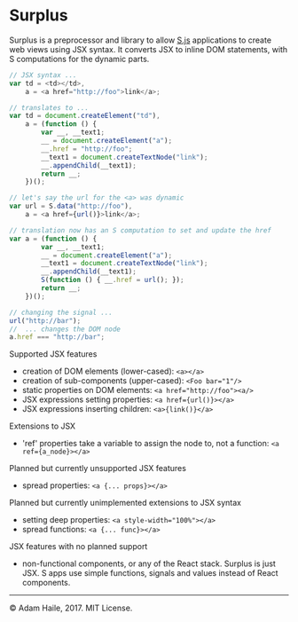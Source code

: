 # Surplus

Surplus is a preprocessor and library to allow [S.js](https://github.com/curveship/S) applications to create web views using JSX syntax.  It converts JSX to inline DOM statements, with S computations for the dynamic parts.

```javascript
// JSX syntax ...
var td = <td></td>,
    a = <a href="http://foo">link</a>;

// translates to ...
var td = document.createElement("td"),
    a = (function () {
        var __, __text1;
        __ = document.createElement("a");
        __.href = "http://foo";
        __text1 = document.createTextNode("link");
        __.appendChild(__text1);
        return __;
    })();

// let's say the url for the <a> was dynamic
var url = S.data("http://foo"),
    a = <a href={url()}>link</a>;

// translation now has an S computation to set and update the href
var a = (function () {
        var __, __text1;
        __ = document.createElement("a");
        __text1 = document.createTextNode("link");
        __.appendChild(__text1);
        S(function () { __.href = url(); });
        return __;
    })();

// changing the signal ...
url("http://bar");
//  ... changes the DOM node
a.href === "http://bar";
```

Supported JSX features
- creation of DOM elements (lower-cased): `<a></a>`
- creation of sub-components (upper-cased): `<Foo bar="1"/>`
- static properties on DOM elements: `<a href="http://foo"><a/>`
- JSX expressions setting properties: `<a href={url()}></a>`
- JSX expressions inserting children: `<a>{link()}</a>`

Extensions to JSX
- 'ref' properties take a variable to assign the node to, not a function: `<a ref={a_node}></a>`

Planned but currently unsupported JSX features
- spread properties: `<a {... props}></a>`

Planned but currently unimplemented extensions to JSX syntax
- setting deep properties: `<a style-width="100%"></a>`
- spread functions: `<a {... func}></a>`

JSX features with no planned support
- non-functional components, or any of the React stack. Surplus is just JSX.  S apps use simple functions, signals and values instead of React components.

-----
&copy; Adam Haile, 2017.  MIT License.
